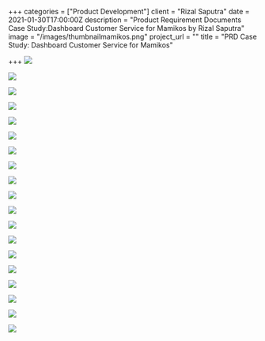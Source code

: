 +++
categories = ["Product Development"]
client = "Rizal Saputra"
date = 2021-01-30T17:00:00Z
description = "Product Requirement Documents Case Study:Dashboard Customer Service for Mamikos by Rizal Saputra"
image = "/images/thumbnailmamikos.png"
project_url = ""
title = "PRD Case Study: Dashboard Customer Service for Mamikos"

+++
![](/images/prdcsdashboardmamikosbyrizal-1.png)

![](/images/prdcsdashboardmamikosbyrizal-2.png)

![](/images/prdcsdashboardmamikosbyrizal-3.png)

![](/images/prdcsdashboardmamikosbyrizal-4.png)

![](/images/prdcsdashboardmamikosbyrizal-5.png)

![](/images/prdcsdashboardmamikosbyrizal-6.png)

![](/images/prdcsdashboardmamikosbyrizal-7.png)

![](/images/prdcsdashboardmamikosbyrizal-8.png)

![](/images/prdcsdashboardmamikosbyrizal-9.png)

![](/images/prdcsdashboardmamikosbyrizal-10.png)

![](/images/prdcsdashboardmamikosbyrizal-11.png)

![](/images/prdcsdashboardmamikosbyrizal-12.png)

![](/images/prdcsdashboardmamikosbyrizal-13.png)

![](/images/prdcsdashboardmamikosbyrizal-14.png)

![](/images/prdcsdashboardmamikosbyrizal-15.png)

![](/images/prdcsdashboardmamikosbyrizal-16.png)

![](/images/prdcsdashboardmamikosbyrizal-17.png)

![](/images/prdcsdashboardmamikosbyrizal-18.png)

![](/images/prdcsdashboardmamikosbyrizal-19.png)